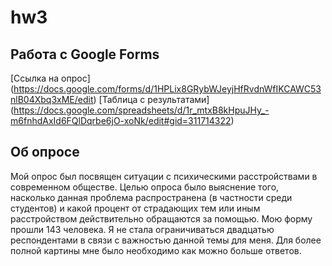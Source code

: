 # hw3
## Работа с Google Forms
[Cсылка на опрос] (https://docs.google.com/forms/d/1HPLix8GRybWJeyjHfRvdnWfIKCAWC53nlB04Xbq3xME/edit)
[Таблица с результатами] (https://docs.google.com/spreadsheets/d/1r_mtxB8kHpuJHy_-m6fnhdAxId6FQlDqrbe6jO-xoNk/edit#gid=311714322)

## Об опросе
Мой опрос был посвящен ситуации с психическими расстройствами в современном обществе. Целью  опроса было выяснение того, насколько данная проблема распространена (в частности среди студентов) и какой процент от страдающих тем или иным расстройством действительно обращаются за помощью. Мою форму прошли 143 человека. Я не стала ограничиваться двадцатью респондентами в связи с важностью данной темы для меня. Для более полной картины мне было необходимо как можно больше ответов.

